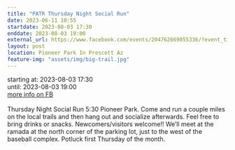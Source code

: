 ```yaml
---
title: "PATR Thursday Night Social Run"
date: 2023-06-11 10:55
startdate: 2023-08-03 17:30
enddate: 2023-08-03 19:00
external_url: https://www.facebook.com/events/204762669055336/?event_time_id=204762705721999
layout: post
location: Pioneer Park In Prescott Az
feature-img: "assets/img/big-trail.jpg"
---
```


starting at: 2023-08-03 17:30<br>until: 2023-08-03 19:00<br><a href="https://www.facebook.com/events/204762669055336/?event_time_id=204762705721999">more info on FB</a><br><br>Thursday Night Social Run 5&#58;30 Pioneer Park.  Come and run a couple miles on the local trails and then hang out and socialize afterwards.  Feel free to bring drinks or snacks. Newcomers/visitors welcome!!  We’ll meet at the ramada at the north corner of the parking lot, just to the west of the baseball complex.  Potluck first Thursday of the month.<br>
  <br>
  
